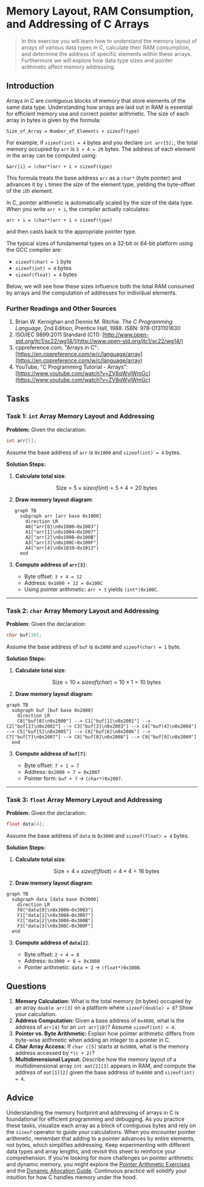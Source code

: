 <!---
{
  "id": "b3531ed1-472f-4448-b60b-c58b9671a0a2",
  "depends_on": ["c32afdd3-48c3-4ff2-b5f7-a2179a2f8093"],
  "author": "Stephan Bökelmann",
  "first_used": "2025-07-03",
  "keywords": ["C", "arrays", "memory layout", "RAM consumption", "addressing"]
}
--->

# Memory Layout, RAM Consumption, and Addressing of C Arrays

> In this exercise you will learn how to understand the memory layout of arrays of various data types in C, calculate their RAM consumption, and determine the address of specific elements within these arrays. Furthermore we will explore how data type sizes and pointer arithmetic affect memory addressing.

## Introduction

Arrays in C are contiguous blocks of memory that store elements of the same data type. Understanding how arrays are laid out in RAM is essential for efficient memory use and correct pointer arithmetic. The size of each array in bytes is given by the formula:

```
Size_of_Array = Number_of_Elements × sizeof(type)
```

For example, if `sizeof(int) = 4` bytes and you declare `int arr[5];`, the total memory occupied by `arr` is `5 × 4 = 20` bytes. The address of each element in the array can be computed using:

```
&arr[i] = (char*)arr + i × sizeof(type)
```

This formula treats the base address `arr` as a `char*` (byte pointer) and advances it by `i` times the size of the element type, yielding the byte-offset of the `i`th element.

In C, pointer arithmetic is automatically scaled by the size of the data type. When you write `arr + i`, the compiler actually calculates:

```
arr + i = (char*)arr + i × sizeof(type)
```

and then casts back to the appropriate pointer type.

The typical sizes of fundamental types on a 32‑bit or 64‑bit platform using the GCC compiler are:

* `sizeof(char) = 1` byte
* `sizeof(int) = 4` bytes
* `sizeof(float) = 4` bytes

Below, we will see how these sizes influence both the total RAM consumed by arrays and the computation of addresses for individual elements.

### Further Readings and Other Sources

1. Brian W. Kernighan and Dennis M. Ritchie. *The C Programming Language*, 2nd Edition, Prentice Hall, 1988. ISBN: 978-0131101630
2. ISO/IEC 9899:2011 Standard (C11): [http://www.open-std.org/jtc1/sc22/wg14/](http://www.open-std.org/jtc1/sc22/wg14/)
3. cppreference.com, "Arrays in C": [https://en.cppreference.com/w/c/language/array](https://en.cppreference.com/w/c/language/array)
4. YouTube, "C Programming Tutorial - Arrays": [https://www.youtube.com/watch?v=ZV8qWvIWmGc](https://www.youtube.com/watch?v=ZV8qWvIWmGc)

## Tasks

### Task 1: `int` Array Memory Layout and Addressing

**Problem:** Given the declaration:

```c
int arr[5];
```

Assume the base address of `arr` is `0x1000` and `sizeof(int) = 4` bytes.

**Solution Steps:**

1. **Calculate total size**:

   $$
   \text{Size} = 5 \times sizeof(int) = 5 \times 4 = 20\ \text{bytes}
   $$
2. **Draw memory layout diagram**:

```mermaid
   graph TB
     subgraph arr [arr base 0x1000]
       direction LR
       A0["arr[0]\n0x1000–0x1003"]
       A1["arr[1]\n0x1004–0x1007"]
       A2["arr[2]\n0x1008–0x100B"]
       A3["arr[3]\n0x100C–0x100F"]
       A4["arr[4]\n0x1010–0x1013"]
     end
   ```
   
3. **Compute address of `arr[3]`**:

   * Byte offset: `3 × 4 = 12`
   * Address: `0x1000 + 12 = 0x100C`
   * Using pointer arithmetic: `arr + 3` yields `(int*)0x100C`.

---

### Task 2: `char` Array Memory Layout and Addressing

**Problem:** Given the declaration:

```c
char buf[10];
```

Assume the base address of `buf` is `0x2000` and `sizeof(char) = 1` byte.

**Solution Steps:**

1. **Calculate total size**:

   $$
   \text{Size} = 10 \times sizeof(char) = 10 \times 1 = 10\ \text{bytes}
   $$
2. **Draw memory layout diagram**:

```mermaid
graph TB
  subgraph buf [buf base 0x2000]
    direction LR
    C0["buf[0]\n0x2000"] --> C1["buf[1]\n0x2001"] --> C2["buf[2]\n0x2002"] --> C3["buf[3]\n0x2003"] --> C4["buf[4]\n0x2004"] --> C5["buf[5]\n0x2005"] --> C6["buf[6]\n0x2006"] --> C7["buf[7]\n0x2007"] --> C8["buf[8]\n0x2008"] --> C9["buf[9]\n0x2009"]
  end
```
3. **Compute address of `buf[7]`**:

   * Byte offset: `7 × 1 = 7`
   * Address: `0x2000 + 7 = 0x2007`
   * Pointer form: `buf + 7` → `(char*)0x2007`.

---

### Task 3: `float` Array Memory Layout and Addressing

**Problem:** Given the declaration:

```c
float data[4];
```

Assume the base address of `data` is `0x3000` and `sizeof(float) = 4` bytes.

**Solution Steps:**

1. **Calculate total size**:

   $$
   \text{Size} = 4 \times sizeof(float) = 4 \times 4 = 16\ \text{bytes}
   $$
2. **Draw memory layout diagram**:

```mermaid
graph TB
  subgraph data [data base 0x3000]
    direction LR
    F0["data[0]\n0x3000–0x3003"]
    F1["data[1]\n0x3004–0x3007"]
    F2["data[2]\n0x3008–0x300B"]
    F3["data[3]\n0x300C–0x300F"]
  end
```
3. **Compute address of `data[2]`**:

   * Byte offset: `2 × 4 = 8`
   * Address: `0x3000 + 8 = 0x3008`
   * Pointer arithmetic: `data + 2` → `(float*)0x3008`.

## Questions

1. **Memory Calculation:** What is the total memory (in bytes) occupied by an array `double arr[3]` on a platform where `sizeof(double) = 8`? Show your calculation.
2. **Address Computation:** Given a base address of `0x4000`, what is the address of `arr[4]` for an `int arr[10]`? Assume `sizeof(int) = 4`.
3. **Pointer vs. Byte Arithmetic:** Explain how pointer arithmetic differs from byte-wise arithmetic when adding an integer to a pointer in C.
4. **Char Array Access:** If `char c[5]` starts at `0x5000`, what is the memory address accessed by `*(c + 2)`?
5. **Multidimensional Layout:** Describe how the memory layout of a multidimensional array `int mat[2][3]` appears in RAM, and compute the address of `mat[1][2]` given the base address of `0x6000` and `sizeof(int) = 4`.

## Advice

Understanding the memory footprint and addressing of arrays in C is foundational for efficient programming and debugging. As you practice these tasks, visualize each array as a block of contiguous bytes and rely on the `sizeof` operator to guide your calculations. When you encounter pointer arithmetic, remember that adding to a pointer advances by entire elements, not bytes, which simplifies addressing. Keep experimenting with different data types and array lengths, and revisit this sheet to reinforce your comprehension. If you’re looking for more challenges on pointer arithmetic and dynamic memory, you might explore the [Pointer Arithmetic Exercises](./pointer_arithmetic.md) and the [Dynamic Allocation Guide](./dynamic_memory.md). Continuous practice will solidify your intuition for how C handles memory under the hood.
